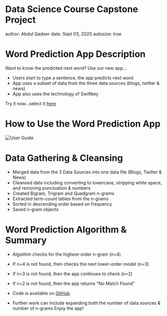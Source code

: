 Data Science Course Capstone Project
========================================================
author: Abdul Qadeer
date: Sept 03, 2020
autosize: true

Word Prediction App Description
========================================================

Want to know the predicted next word? 
Use our new app...

- Users start to type a sentence, the app predicts next word
- App uses a subset of data from the three data sources (blogs, twitter & news)
- App also uses the technology of Swiftkey

Try it now...select it [here](https://abdulqadeer.shinyapps.io/Data-Science-Capstone-Project/?_ga=2.218730137.1461745094.1599036697-196896129.1598877041)

How to Use the Word Prediction App
========================================================

<div style="align:top"><img src="./www/App_UserGuide.png" alt="User Guide" /></div>

Data Gathering & Cleansing 
========================================================

- Merged data from the 3 Data Sources into one data file (Blogs, Twitter & News)
- Cleansed data including converting to lowercase, stripping white space, and removing punctuation & numbers
- Created Bigram, Trigram and Quadgram n-grams
- Extracted term-count tables from the n-grams
- Sorted in descending order based on frequency
- Saved n-gram objects

Word Prediction Algorithm & Summary
========================================================
- Algoithm checks for the highest-order n-gram (n=4)  
- If n=4 is not found, then checks the next lower-order model (n=3)
- If n=3 is not found, then the app continues to check (n=2)
- If n=2 is not found, then the app returns "No Match Found"

- Code is available on [GitHub](https://github.com/abdulqadeer1029/data-science-final-submission)
- Further work can include expanding both the number of data sources & number of n-grams
Enjoy the app!

